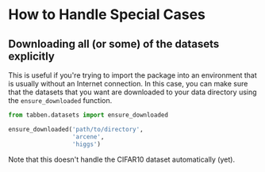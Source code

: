 # How to Handle Special Cases

## Downloading all (or some) of the datasets explicitly

This is useful if you're trying to import the package into an environment that is usually without an Internet connection. In this case, you can make sure that the datasets that you want are downloaded to your data directory using the `ensure_downloaded` function.

```python
from tabben.datasets import ensure_downloaded

ensure_downloaded('path/to/directory', 
                  'arcene', 
                  'higgs')
```

Note that this doesn't handle the CIFAR10 dataset automatically (yet).
